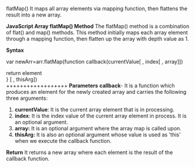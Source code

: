 flatMap()
It maps all array elements via mapping function, then flattens the result into a new array.

**JavaScript Array flatMap() Method**
The flatMap() method is a combination of flat() and map() methods. This method initially maps each array element through a mapping function, then flatten up the array with depth value as 1.

**Syntax**

var newArr=arr.flatMap(function callback(currentValue[ , index[ , array]])  

return element  
} [ , thisArg])  
++++++++++++++++++
**Parameters**
**callback**- It is a function which produces an element for the newly created array and carries the following three arguments:

1. **currentValue**: It is the current array element that is in processing.
2. **index**: It is the index value of the current array element in process. It is an optional argument.
3. **array:** It is an optional argument where the array map is called upon.
4. **thisArg:** It is also an optional argument whose value is used as 'this' when we execute the callback function.

**Return**
It returns a new array where each element is the result of the callback function.